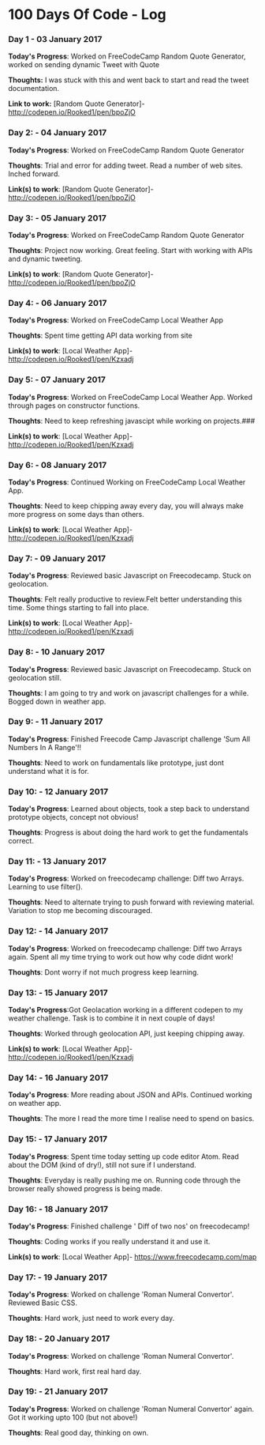 # 100 Days Of Code - Log

### Day 1 - 03 January 2017

**Today's Progress**: Worked on FreeCodeCamp Random Quote Generator, worked on sending dynamic Tweet with Quote

**Thoughts:** I was stuck with this and went back to start and read the tweet documentation.

**Link to work:** [Random Quote Generator]-http://codepen.io/Rooked1/pen/bpoZjO

### Day 2: - 04 January 2017

**Today's Progress**: Worked on FreeCodeCamp Random Quote Generator

**Thoughts**: Trial and error for adding tweet. Read a number of web sites. Inched forward.

**Link(s) to work**: [Random Quote Generator]-http://codepen.io/Rooked1/pen/bpoZjO

### Day 3: - 05 January 2017

**Today's Progress**: Worked on FreeCodeCamp Random Quote Generator

**Thoughts**: Project now working. Great feeling. Start with working with APIs and dynamic tweeting.

**Link(s) to work**: [Random Quote Generator]-http://codepen.io/Rooked1/pen/bpoZjO

### Day 4: - 06 January 2017

**Today's Progress**: Worked on FreeCodeCamp Local Weather App

**Thoughts**: Spent time getting API data working from site

**Link(s) to work**: [Local Weather App]-http://codepen.io/Rooked1/pen/Kzxadj

### Day 5: - 07 January 2017

**Today's Progress**: Worked on FreeCodeCamp Local Weather App. Worked through pages on constructor functions.

**Thoughts**: Need to keep refreshing javascipt while working on projects.###

**Link(s) to work**: [Local Weather App]-http://codepen.io/Rooked1/pen/Kzxadj

### Day 6: - 08 January 2017

**Today's Progress**: Continued Working on FreeCodeCamp Local Weather App.

**Thoughts**: Need to keep chipping away every day, you will always make more progress on some days than others.

**Link(s) to work**: [Local Weather App]-http://codepen.io/Rooked1/pen/Kzxadj

### Day 7: - 09 January 2017

**Today's Progress**: Reviewed basic Javascript on Freecodecamp. Stuck on geolocation.

**Thoughts**: Felt really productive to review.Felt better understanding this time. Some things starting to fall into place.

**Link(s) to work**: [Local Weather App]-http://codepen.io/Rooked1/pen/Kzxadj

### Day 8: - 10 January 2017

**Today's Progress**: Reviewed basic Javascript on Freecodecamp. Stuck on geolocation still.

**Thoughts**: I am going to try and work on javascript challenges for a while. Bogged down in weather app.

### Day 9: - 11 January 2017

**Today's Progress**: Finished Freecode Camp Javascript challenge 'Sum All Numbers In A Range'!!

**Thoughts**: Need to work on fundamentals like prototype, just dont understand what it is for.

### Day 10: - 12 January 2017

**Today's Progress**: Learned about objects, took a step back to understand prototype objects, concept not obvious!

**Thoughts**: Progress is about doing the hard work to get the fundamentals correct.

### Day 11: - 13 January 2017

**Today's Progress**: Worked on freecodecamp challenge: Diff two Arrays. Learning to use filter().

**Thoughts**: Need to alternate trying to push forward with reviewing material. Variation to stop me becoming discouraged.

### Day 12: - 14 January 2017

**Today's Progress**: Worked on freecodecamp challenge: Diff two Arrays again. Spent all my time trying to work out how why code didnt work!

**Thoughts**: Dont worry if not much progress keep learning.

### Day 13: - 15 January 2017

**Today's Progress**:Got Geolacation working in a different codepen to my weather challenge. Task is to combine it in next couple of days!

**Thoughts**: Worked through geolocation API, just keeping chipping away.

**Link(s) to work**: [Local Weather App]-http://codepen.io/Rooked1/pen/Kzxadj

### Day 14: - 16 January 2017

**Today's Progress**: More reading about JSON and APIs. Continued working on weather app.

**Thoughts**: The more I read the more time I realise need to spend on basics.

### Day 15: - 17 January 2017

**Today's Progress**: Spent time today setting up code editor Atom. Read about the DOM (kind of dry!), still not sure if I understand.

**Thoughts**: Everyday is really pushing me on. Running code through the browser really showed progress is being made.

### Day 16: - 18 January 2017

**Today's Progress**: Finished challenge ' Diff of two nos' on freecodecamp! 

**Thoughts**: Coding works if you really understand it and use it.

**Link(s) to work**: [Local Weather App]- https://www.freecodecamp.com/map

### Day 17: - 19 January 2017

**Today's Progress**: Worked on challenge 'Roman Numeral Convertor'. Reviewed Basic CSS. 

**Thoughts**: Hard work, just need to work every day.

### Day 18: - 20 January 2017

**Today's Progress**: Worked on challenge 'Roman Numeral Convertor'. 

**Thoughts**: Hard work, first real hard day.

### Day 19: - 21 January 2017

**Today's Progress**: Worked on challenge 'Roman Numeral Convertor' again. Got it working upto 100 (but not above!)

**Thoughts**: Real good day, thinking on own.


